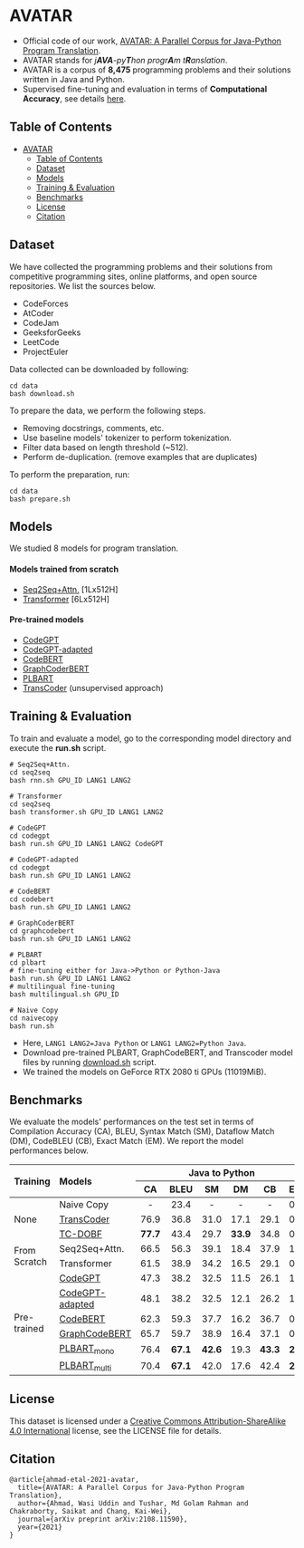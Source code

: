 # AVATAR

- Official code of our work, [AVATAR: A Parallel Corpus for Java-Python Program Translation](https://arxiv.org/abs/2108.11590). 
- AVATAR stands for *j**AVA**-py**T**hon progr**A**m t**R**anslation*. 
- AVATAR is a corpus of **8,475** programming problems and their solutions written in Java and Python.
- Supervised fine-tuning and evaluation in terms of **Computational Accuracy**, see details 
[here](https://github.com/wasiahmad/AVATAR/tree/main/evaluation).

<!--
<p align='justify'>
Official code of our work, <a href="" target="_blank">AVATAR: A Parallel Corpus for Java-Python Program Translation</a>. AVATAR stands for <q>j<b>AVA</b>-py<b>T</b>hon progr<b>A</b>m t<b>R</b>anslation</q>. In this work, we present a corpus of <b>8,475</b> programming problems and their solutions written in two popular languages, Java and Python. We collect the dataset from competitive programming sites, online platforms, and open source repositories. We present several baselines, including models trained from scratch or pre-trained on large-scale source code collection and fine-tuned on our proposed dataset.
<p align='justify'>
!-->

  
## Table of Contents

- [AVATAR](#AVATAR)
  - [Table of Contents](#table-of-contents)
  - [Dataset](#dataset)
  - [Models](#models)
  - [Training & Evaluation](#training--evaluation)
  - [Benchmarks](#benchmarks)
  - [License](#license)
  - [Citation](#citation)

## Dataset

We have collected the programming problems and their solutions from competitive programming sites, online platforms, and open source repositories. We list the sources below.

- CodeForces
- AtCoder 
- CodeJam 
- GeeksforGeeks
- LeetCode
- ProjectEuler

Data collected can be downloaded by following:

```
cd data
bash download.sh
``` 

To prepare the data, we perform the following steps.

- Removing docstrings, comments, etc.
- Use baseline models' tokenizer to perform tokenization.
- Filter data based on length threshold (~512).
- Perform de-duplication. (remove examples that are duplicates)

To perform the preparation, run:

```
cd data
bash prepare.sh
```


## Models

We studied 8 models for program translation.

#### Models trained from scratch

- [Seq2Seq+Attn.]() [1Lx512H]
- [Transformer](https://papers.nips.cc/paper/2017/file/3f5ee243547dee91fbd053c1c4a845aa-Paper.pdf) [6Lx512H]

#### Pre-trained models

- [CodeGPT](https://arxiv.org/abs/2102.04664)
- [CodeGPT-adapted](https://arxiv.org/abs/2102.04664)
- [CodeBERT](https://www.aclweb.org/anthology/2020.findings-emnlp.139/)
- [GraphCoderBERT](https://openreview.net/pdf?id=jLoC4ez43PZ)
- [PLBART](https://arxiv.org/abs/2103.06333)
- [TransCoder](https://papers.nips.cc/paper/2020/hash/ed23fbf18c2cd35f8c7f8de44f85c08d-Abstract.html) (unsupervised approach)


## Training & Evaluation

To train and evaluate a model, go to the corresponding model directory and execute the **run.sh** script.

```
# Seq2Seq+Attn.
cd seq2seq
bash rnn.sh GPU_ID LANG1 LANG2

# Transformer
cd seq2seq
bash transformer.sh GPU_ID LANG1 LANG2

# CodeGPT
cd codegpt
bash run.sh GPU_ID LANG1 LANG2 CodeGPT

# CodeGPT-adapted
cd codegpt
bash run.sh GPU_ID LANG1 LANG2

# CodeBERT
cd codebert
bash run.sh GPU_ID LANG1 LANG2

# GraphCoderBERT
cd graphcodebert
bash run.sh GPU_ID LANG1 LANG2

# PLBART
cd plbart
# fine-tuning either for Java->Python or Python-Java
bash run.sh GPU_ID LANG1 LANG2
# multilingual fine-tuning
bash multilingual.sh GPU_ID

# Naive Copy
cd naivecopy
bash run.sh
```

- Here, `LANG1 LANG2=Java Python` or `LANG1 LANG2=Python Java`.
- Download pre-trained PLBART, GraphCodeBERT, and Transcoder model files by running 
[download.sh](https://github.com/wasiahmad/AVATAR/blob/main/download.sh) script.
- We trained the models on GeForce RTX 2080 ti GPUs (11019MiB).
 

## Benchmarks
  
We evaluate the models' performances on the test set in terms of Compilation Accuracy (CA), BLEU, Syntax Match (SM), Dataflow Match (DM), CodeBLEU (CB), Exact Match (EM). We report the model performances below.
  
<table>
    <thead>
        <tr>
            <th rowspan=2 align ="left">Training</th>
            <th rowspan=2 align ="left">Models</th>
            <th colspan=6>Java to Python</th>
            <th colspan=6>Python to Java</th>
        </tr>
        <tr>
            <th>CA</th>
            <th>BLEU</th>
            <th>SM</th>
            <th>DM</th>
            <th>CB</th>
            <th>EM</th>
            <th>CA</th>
            <th>BLEU</th>
            <th>SM</th>
            <th>DM</th>
            <th>CB</th>
            <th>EM</th>
        </tr>
    </thead>
    <tbody>
        <tr>
          <td rowspan=3>None</td>
          <td>Naive Copy</td>
          <td align ="center">-</td>
          <td align ="center">23.4</td>
          <td align ="center">-</td>
          <td align ="center">-</td>
          <td align ="center">-</td>
          <td align ="center">0.0</td>
          <td align ="center">-</td>
          <td align ="center">26.9</td>
          <td align ="center">-</td>
          <td align ="center">-</td>
          <td align ="center">-</td>
          <td align ="center">0.0</td>
      </tr>
      <tr>
          <td><a href="https://arxiv.org/pdf/2006.03511.pdf" target="_blank">TransCoder</a></td>
          <td align ="center">76.9</td>
          <td align ="center">36.8</td>
          <td align ="center">31.0</td>
          <td align ="center">17.1</td>
          <td align ="center">29.1</td>
          <td align ="center">0.1</td>
          <td align ="center"><b>100</b></td>
          <td align ="center">49.4</td>
          <td align ="center">37.6</td>
          <td align ="center">18.5</td>
          <td align ="center">31.9</td>
          <td align ="center">0.0</td>
      </tr>
      <tr>
          <td><a href="https://arxiv.org/pdf/2102.07492.pdf" target="_blank">TC-DOBF</a></td>
          <td align ="center"><b>77.7</b></td>
          <td align ="center">43.4</td>
          <td align ="center">29.7</td>
          <td align ="center"><b>33.9</b></td>
          <td align ="center">34.8</td>
          <td align ="center">0.0</td>
          <td align ="center"><b>100</b></td>
          <td align ="center">46.1</td>
          <td align ="center">36.0</td>
          <td align ="center">12.6</td>
          <td align ="center">28.8</td>
          <td align ="center">0.0</td>
      </tr>
      <tr>
          <td rowspan=2>From Scratch</td>
          <td>Seq2Seq+Attn.</td>
          <td align ="center">66.5</td>
          <td align ="center">56.3</td>
          <td align ="center">39.1</td>
          <td align ="center">18.4</td>
          <td align ="center">37.9</td>
          <td align ="center">1.0</td>
          <td align ="center">71.8</td>
          <td align ="center">62.7</td>
          <td align ="center">46.6</td>
          <td align ="center">28.5</td>
          <td align ="center">43.0</td>
          <td align ="center">0.8</td>
      </tr>
      <tr>
          <td>Transformer</td>
          <td align ="center">61.5</td>
          <td align ="center">38.9</td>
          <td align ="center">34.2</td>
          <td align ="center">16.5</td>
          <td align ="center">29.1</td>
          <td align ="center">0.0</td>
          <td align ="center">67.4</td>
          <td align ="center">45.6</td>
          <td align ="center">45.7</td>
          <td align ="center">26.4</td>
          <td align ="center">37.4</td>
          <td align ="center">0.1</td>
      </tr>
      <tr>
          <td rowspan=6>Pre-trained</td>
          <td><a href="https://arxiv.org/pdf/2102.04664.pdf" target="_blank">CodeGPT</a></td>
          <td align ="center">47.3</td>
          <td align ="center">38.2</td>
          <td align ="center">32.5</td>
          <td align ="center">11.5</td>
          <td align ="center">26.1</td>
          <td align ="center">1.1</td>
          <td align ="center">71.2</td>
          <td align ="center">44.0</td>
          <td align ="center">38.8</td>
          <td align ="center">26.7</td>
          <td align ="center">33.8</td>
          <td align ="center">0.1</td>
      </tr>
      <tr>
          <td><a href="https://arxiv.org/pdf/2102.04664.pdf" target="_blank">CodeGPT-adapted</a></td>
          <td align ="center">48.1</td>
          <td align ="center">38.2</td>
          <td align ="center">32.5</td>
          <td align ="center">12.1</td>
          <td align ="center">26.2</td>
          <td align ="center">1.2</td>
          <td align ="center">68.6</td>
          <td align ="center">42.4</td>
          <td align ="center">37.2</td>
          <td align ="center">27.2</td>
          <td align ="center">33.1</td>
          <td align ="center">0.5</td>
      </tr>
      <tr>
          <td><a href="https://arxiv.org/pdf/2002.08155.pdf" target="_blank">CodeBERT</a></td>
          <td align ="center">62.3</td>
          <td align ="center">59.3</td>
          <td align ="center">37.7</td>
          <td align ="center">16.2</td>
          <td align ="center">36.7</td>
          <td align ="center">0.5</td>
          <td align ="center">74.7</td>
          <td align ="center">55.3</td>
          <td align ="center">38.4</td>
          <td align ="center">22.5</td>
          <td align ="center">36.1</td>
          <td align ="center">0.6</td>
      </tr>
      <tr>
          <td><a href="https://arxiv.org/pdf/2009.08366.pdf" target="_blank">GraphCodeBERT</a></td>
          <td align ="center">65.7</td>
          <td align ="center">59.7</td>
          <td align ="center">38.9</td>
          <td align ="center">16.4</td>
          <td align ="center">37.1</td>
          <td align ="center">0.7</td>
          <td align ="center">57.2</td>
          <td align ="center">60.6</td>
          <td align ="center">48.4</td>
          <td align ="center">20.6</td>
          <td align ="center">40.1</td>
          <td align ="center">0.4</td>
      </tr>
      <tr>
          <td><a href="https://arxiv.org/pdf/2103.06333.pdf" target="_blank">PLBART<sub>mono</sub></a></td>
          <td align ="center">76.4</td>
          <td align ="center"><b>67.1</b></td>
          <td align ="center"><b>42.6</b></td>
          <td align ="center">19.3</td>
          <td align ="center"><b>43.3</b></td>
          <td align ="center"><b>2.4</b></td>
          <td align ="center">34.4</td>
          <td align ="center">69.1</td>
          <td align ="center"><b>57.1</b></td>
          <td align ="center">34.0</td>
          <td align ="center">51.4</td>
          <td align ="center"><b>1.2</b></td>
      </tr>
      <tr>
          <td><a href="https://arxiv.org/pdf/2103.06333.pdf" target="_blank">PLBART<sub>multi</sub></a></td>
          <td align ="center">70.4</td>
          <td align ="center"><b>67.1</b></td>
          <td align ="center">42.0</td>
          <td align ="center">17.6</td>
          <td align ="center">42.4</td>
          <td align ="center"><b>2.4</b></td>
          <td align ="center">30.8</td>
          <td align ="center"><b>69.4</b></td>
          <td align ="center">56.6</td>
          <td align ="center"><b>34.5</b></td>
          <td align ="center"><b>51.8</b></td>
          <td align ="center">1.0</td>
      </tr>
    </tbody>
</table>  


## License

This dataset is licensed under a [Creative Commons Attribution-ShareAlike 4.0 International](https://creativecommons.org/licenses/by-sa/4.0/) license, see the LICENSE file for details.


## Citation

```
@article{ahmad-etal-2021-avatar,
  title={AVATAR: A Parallel Corpus for Java-Python Program Translation},
  author={Ahmad, Wasi Uddin and Tushar, Md Golam Rahman and Chakraborty, Saikat and Chang, Kai-Wei},
  journal={arXiv preprint arXiv:2108.11590},
  year={2021}
}
```
